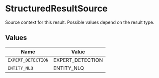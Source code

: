 # StructuredResultSource

Source context for this result. Possible values depend on the result type.


## Values

| Name               | Value              |
| ------------------ | ------------------ |
| `EXPERT_DETECTION` | EXPERT_DETECTION   |
| `ENTITY_NLQ`       | ENTITY_NLQ         |